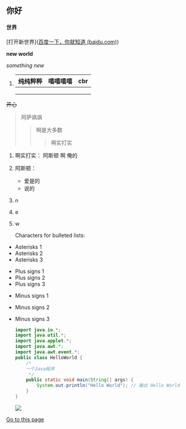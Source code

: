 ## 你好

#### 世界

 [打开新世界]([百度一下，你就知道 (baidu.com)](https://www.baidu.com/))

**new world**

*something new*

1. | 纯纯粹粹 |嘻嘻嘻嘻 |cbr  |
   | ------ | -------- | ------------ |
   |        |          |              |
   |        |          |              |
   |        |          |              |


~~开心~~

> 阿萨飒飒
> > 啊是大多数
> >
> > > 啊实打实
1. 啊实打实：
    阿斯顿 
   啊  俺的 
    
2. 阿斯顿：
    -   爱是的
    - 说的 

3. n

4. e

5. w

   Characters for bulleted lists:
* Asterisks 1
* Asterisks 2
* Asterisks 3
+ Plus signs 1
+ Plus signs 2
+ Plus signs 3
- Minus signs 1

- Minus signs 2

- Minus signs 3

  ```java
  import java.io.*;
  import java.util.*;
  import java.applet.*;
  import java.awt.*;
  import java.awt.event.*;
  public class HelloWorld {
      /*
      一个Java程序
       */
      public static void main(String[] args) {
          System.out.println("Hello World"); // 输出 Hello World
      }
  }
  ```

  ![](http://01.minipic.eastday.com/20181031/20181031132352_082c171415bd0c74e17f0d8683d0b456_8.jpeg)

[Go to this page](subdir/edsrv.md)